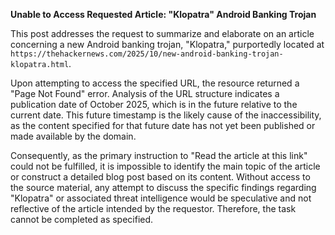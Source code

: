 **Unable to Access Requested Article: "Klopatra" Android Banking Trojan**

This post addresses the request to summarize and elaborate on an article concerning a new Android banking trojan, "Klopatra," purportedly located at `https://thehackernews.com/2025/10/new-android-banking-trojan-klopatra.html`.

Upon attempting to access the specified URL, the resource returned a "Page Not Found" error. Analysis of the URL structure indicates a publication date of October 2025, which is in the future relative to the current date. This future timestamp is the likely cause of the inaccessibility, as the content specified for that future date has not yet been published or made available by the domain.

Consequently, as the primary instruction to "Read the article at this link" could not be fulfilled, it is impossible to identify the main topic of the article or construct a detailed blog post based on its content. Without access to the source material, any attempt to discuss the specific findings regarding "Klopatra" or associated threat intelligence would be speculative and not reflective of the article intended by the requestor. Therefore, the task cannot be completed as specified.
